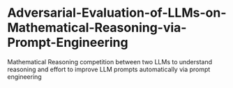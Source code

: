 # Adversarial-Evaluation-of-LLMs-on-Mathematical-Reasoning-via-Prompt-Engineering
Mathematical Reasoning competition between two LLMs to understand reasoning and effort to improve LLM prompts automatically via prompt engineering
